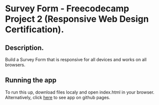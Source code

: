 # Survey Form - Freecodecamp Project 2 (Responsive Web Design Certification).

## Description.

Build a Survey Form that is responsive for all devices and works on all browsers.

## Running the app

To run this up, download files localy and open index.html in your browser.
Alternatively, click [here](https://anastasiaevgenia.github.io/survey-form/) to
see app on github pages.


